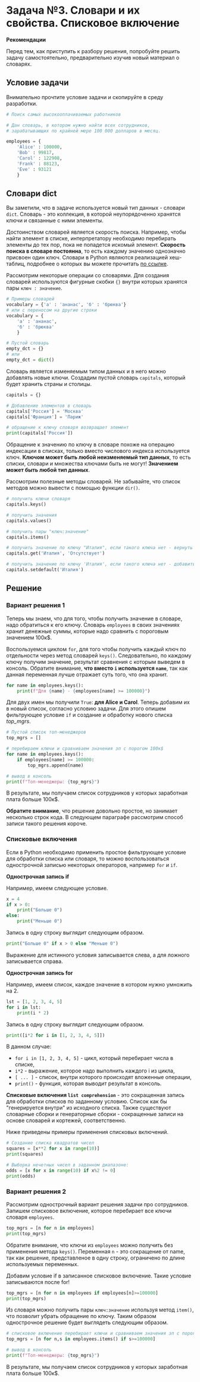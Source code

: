 # Задача №3. Словари и их свойства. Списковое включение

**Рекомендации**

Перед тем, как приступить к разбору решения, попробуйте решить задачу самостоятельно, предварительно изучив новый материал о словарях.

## Условие задачи

Внимательно прочтите условие задачи и скопируйте в среду разработки.

```Python
# Поиск самых высокооплачиваемых работников

# Дан словарь, в котором нужно найти всех сотрудников, 
# зарабатывающих по крайней мере 100 000 долларов в месяц.

employees = {
    'Alice' : 100000,
    'Bob' : 99817,
    'Carol' : 122908,
    'Frank' : 88123,
    'Eve' : 93121
    }
```

## Словари dict

Вы заметили, что в задаче используется новый тип данных - словари `dict`. Словарь - это коллекция, в которой неупорядоченно хранятся ключи и связанные с ними элементы.

Достоинством словарей является скорость поиска. Например, чтобы найти элемент в списке, интерпретатору необходимо перебирать элементы до тех пор, пока не попадется искомый элемент. **Скорость поиска в словаре постоянна**, то есть каждому значению однозначно присвоен один ключ. Словари в Python являются реализацией хеш-таблиц, подробнее о которых вы можете прочитать [по ссылке](https://habr.com/ru/articles/534596/).

Рассмотрим некоторые операции со словарями. Для создания словарей используются фигурные скобки `{}` внутри которых хранятся пары `ключ : значение`.

```Python
# Примеры словарей
vocabulary = {'а' : 'ананас', 'б' : 'брюква'}
# или с переносом на другие строки
vocabulary = {
    'а' : 'ананас', 
    'б' : 'брюква'
    }

# Пустой словарь
empty_dct = {}
# или
empty_dct = dict()
```

Словарь является изменяемым типом данных и в него можно добавлять новые ключи. Создадим пустой словарь `capitals`, который будет хранить страны и столицы.

```Python
capitals = {}

# Добавление элементов в словарь
capitals['Россия'] = 'Москва'
capitals['Франция'] = 'Париж'

# обращение к ключу словаря возвращает элемент
print(capitals['Россия'])
```

Обращение к значению по ключу в словаре похоже на операцию индексации в списках, только вместо числового индекса используется ключ. **Ключом может быть любой неизменяемый тип данных**, то есть списки, словари и множества ключами быть не могут! **Значением может быть любой тип данных**.

Рассмотрим полезные методы словарей. Не забывайте, что список методов можно вывести с помощью функции `dir()`.

```Python
# получить ключи словаря
capitals.keys()

# получить значения
capitals.values()

# получить пары "ключ:значение"
capitals.items()

# получить значение по ключу "Италия", если такого ключа нет - вернуть "Отсутствует" 
capitals.get('Италия', 'Отсутствует')

# получить значение по ключу 'Италия', если такого ключа нет - добавить в словарь "'Италия':None"
capitals.setdefault('Италия')
```

## Решение

### Вариант решения 1

Теперь мы знаем, что для того, чтобы получить значение в словаре, надо обратиться к его ключу. Словарь `employees` в своих значениях хранит денежные суммы, которые надо сравнить с пороговым значением 100к$.

Воспользуемся циклом `for`, для того чтобы получить каждый ключ по отдельности через метод словарей `keys()`. Следовательно, по каждому ключу получим значение, результат сравнения с которым выведем в консоль. Обратите внимание, **что вместо `i` используется `name`**, так как данная переменная лучше отражает суть того, что она хранит.

```Python
for name in employees.keys():
    print(f"Для {name} - {employees[name] >= 100000}")
```

Для двух имен мы получили `True`: **для Alice и Carol**. Теперь добавим их в новый список, согласно условию задачи. Для этого опишем фильтрующее условие `if` и создание и обработку нового списка _top_mgrs_.

```Python
# Пустой список топ-менеджеров
top_mgrs = []

# перебираем ключи и сравниваем значения зп с порогом 100к$
for name in employees.keys():
    if employees[name] >= 100000:
        top_mgrs.append(name)

# вывод в консоль
print(f"Топ-менеджеры: {top_mgrs}")
```

В результате, мы получаем список сотрудников у которых заработная плата больше 100к$.

**Обратите внимание**, что решение довольно простое, но занимает несколько строк кода. В следующем параграфе рассмотрим способ записи такого решения короче.

### Списковые включения

Если в Python необходимо применить простое фильтрующее условие для обработки списка или словаря, то можно воспользоваться однострочной записью некоторых операторов, например `for` и `if`.

**Однострочная запись if**

Например, имеем следующее условие.

```Python
x = 4
if x > 0:
    print("Больше 0")
else:
    print("Меньше 0")
```

Запись в одну строку выглядит следующим образом.

```Python
print("Больше 0" if x > 0 else "Меньше 0")
```

Выражение для истинного условия записывается слева, а для ложного записывается справа.

**Однострочная запись for**

Например, имеем список, каждое значение в котором нужно умножить на 2.

```Python
lst = [1, 2, 3, 4, 5]
for i in lst:
    print(i * 2)
```

Запись в одну строку выглядит следующим образом.

```Python
print([i*2 for i in [1, 2, 3, 4, 5]])
```

В данном случае:

* `for i in [1, 2, 3, 4, 5]` - цикл, который перебирает числа в списке,
* `i*2` - выражение, которое надо выполнить каждого i из цикла,
* `[ ... ]` - список, внутри которого происходят вложенные операции,
* `print()` - функция, которая выводит результат в консоль.

**Списковые включения `list comprehension`** - это сокращенная запись для обработки списков по заданному условию. Список как бы "генерируется внутри" из исходного списка. Также существуют словарные сборки и генераторные сборки - сокращенные записи на основе словарей и кортежей, соответственно.

Ниже приведены примеры применения списковых включений.

```Python
# Создание списка квадратов чисел
squares = [x**2 for x in range(10)]
print(squares)

# Выборка нечетных чисел в заданном диапазоне:
odds = [x for x in range(10) if x%2 != 0]
print(odds)
```

### Вариант решения 2

Рассмотрим однострочный вариант решения задачи про сотрудников. Запишем списковое включение, которое перебирает все ключи словаря `employees`.

```Python
top_mgrs = [n for n in employees]
print(top_mgrs)
```

Обратите внимание, что ключи из `employees` можно получить без применения метода `keys()`. Переменная `n` - это сокращение от name, так как решение, представленое в одну строку, ограничено по длине используемых переменных.

Добавим условие if в записанное списковое включение. Такие условие записываются после for!

```Python
top_mgrs = [n for n in employees if employees[n]>=100000]
print(top_mgrs)
```

Из словаря можно получить пары `ключ:значение` используя метод `item()`, что позволит убрать обращение по ключу. Таким образом однострочное решение будет выглядеть следующим образом.

```Python
# списковое включение перебирает ключи и сравниваем значения зп с порогом 100к$
top_mgrs = [n for n,s in employees.items() if s>=100000]

# вывод в консоль
print(f"Топ-менеджеры: {top_mgrs}")
```

В результате, мы получаем список сотрудников у которых заработная плата больше 100к$.
